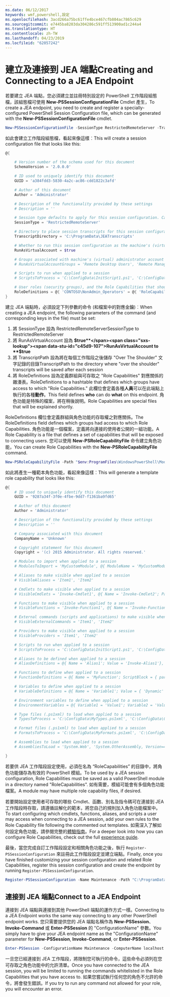 ```yaml
---
ms.date: 06/12/2017
keywords: wmf,powershell,設定
ms.openlocfilehash: 3acd266a75bc61ffe4bce467cfb804ac7865c629
ms.sourcegitcommit: e7445ba8203da304286c591ff513900ad1c244a4
ms.translationtype: HT
ms.contentlocale: zh-TW
ms.lasthandoff: 04/23/2019
ms.locfileid: "62057242"
---
```

# <a name="creating-and-connecting-to-a-jea-endpoint"></a><span data-ttu-id="c45d9-102">建立及連接到 JEA 端點</span><span class="sxs-lookup"><span data-stu-id="c45d9-102">Creating and Connecting to a JEA Endpoint</span></span>

<span data-ttu-id="c45d9-103">若要建立 JEA 端點，您必須建立並註冊特別設定的 PowerShell 工作階段組態檔，該組態檔可使用 **New-PSSessionConfigurationFile** Cmdlet 產生，</span><span class="sxs-lookup"><span data-stu-id="c45d9-103">To create a JEA endpoint, you need to create and register a specially-configured PowerShell Session Configuration file, which can be generated with the **New-PSSessionConfigurationFile** cmdlet.</span></span>

```powershell
New-PSSessionConfigurationFile -SessionType RestrictedRemoteServer -TranscriptDirectory "C:\ProgramData\JEATranscripts" -RunAsVirtualAccount -RoleDefinitions @{ 'CONTOSO\NonAdmin_Operators' = @{ RoleCapabilities = 'Maintenance' }} -Path "$env:ProgramData\JEAConfiguration\Demo.pssc"
```

<span data-ttu-id="c45d9-104">如此會建立工作階段組態檔，看起來像這樣︰</span><span class="sxs-lookup"><span data-stu-id="c45d9-104">This will create a session configuration file that looks like this:</span></span>

```powershell
@{

    # Version number of the schema used for this document
    SchemaVersion = '2.0.0.0'

    # ID used to uniquely identify this document
    GUID = 'a384fdd3-5830-4a2c-ac86-cdd1822c3afd'

    # Author of this document
    Author = 'Administrator'

    # Description of the functionality provided by these settings
    # Description = ''

    # Session type defaults to apply for this session configuration. Can be 'RestrictedRemoteServer' (recommended), 'Empty', or 'Default'
    SessionType = 'RestrictedRemoteServer'

    # Directory to place session transcripts for this session configuration
    TranscriptDirectory = 'C:\ProgramData\JEATranscripts'

    # Whether to run this session configuration as the machine's (virtual) administrator account
    RunAsVirtualAccount = $true

    # Groups associated with machine's (virtual) administrator account
    # RunAsVirtualAccountGroups = 'Remote Desktop Users', 'Remote Management Users'

    # Scripts to run when applied to a session
    # ScriptsToProcess = 'C:\ConfigData\InitScript1.ps1', 'C:\ConfigData\InitScript2.ps1'

    # User roles (security groups), and the Role Capabilities that should be applied to them when applied to a session
    RoleDefinitions = @{ 'CONTOSO\NonAdmin_Operators' = @{ 'RoleCapabilities' = 'Maintenance' } }
}
```

<span data-ttu-id="c45d9-105">建立 JEA 端點時，必須設定下列參數的命令 (和檔案中的對應金鑰)︰</span><span class="sxs-lookup"><span data-stu-id="c45d9-105">When creating a JEA endpoint, the following parameters of the command (and corresponding keys in the file) must be set:</span></span>

1. <span data-ttu-id="c45d9-106">將 SessionType 設為 RestrictedRemoteServer</span><span class="sxs-lookup"><span data-stu-id="c45d9-106">SessionType to RestrictedRemoteServer</span></span>
2. <span data-ttu-id="c45d9-107">將 RunAsVirtualAccount 設為 **$true**</span><span class="sxs-lookup"><span data-stu-id="c45d9-107">RunAsVirtualAccount to **$true**</span></span>
3. <span data-ttu-id="c45d9-108">將 TranscriptPath 設為將在每個工作階段之後儲存 "Over The Shoulder" 文字記錄的目錄</span><span class="sxs-lookup"><span data-stu-id="c45d9-108">TranscriptPath to the directory where "over the shoulder" transcripts will be saved after each session</span></span>
4. <span data-ttu-id="c45d9-109">將 RoleDefinitions 設為定義群組與可存取之 "Role Capabilities" 對應關係的雜湊表。</span><span class="sxs-lookup"><span data-stu-id="c45d9-109">RoleDefinitions to a hashtable that defines which groups have access to which "Role Capabilities."</span></span> <span data-ttu-id="c45d9-110">此欄位會定義各種**人員**可以在此端點上執行的各種**動作**。</span><span class="sxs-lookup"><span data-stu-id="c45d9-110">This field defines **who** can do **what** on this endpoint.</span></span> <span data-ttu-id="c45d9-111">角色功能是特殊的檔案，將在稍後說明。</span><span class="sxs-lookup"><span data-stu-id="c45d9-111">Role Capabilities are special files that will be explained shortly.</span></span>

<span data-ttu-id="c45d9-112">RoleDefinitions 欄位會定義群組與角色功能的存取權之對應關係。</span><span class="sxs-lookup"><span data-stu-id="c45d9-112">The RoleDefinitions field defines which groups had access to which Role Capabilities.</span></span> <span data-ttu-id="c45d9-113">角色功能是一個檔案，定義將向連接的使用者公開的一組功能。</span><span class="sxs-lookup"><span data-stu-id="c45d9-113">A Role Capability is a file that defines a set of capabilities that will be exposed to connecting users.</span></span>
<span data-ttu-id="c45d9-114">您可以使用 **New-PSRoleCapabilityFile** 命令建立角色功能，</span><span class="sxs-lookup"><span data-stu-id="c45d9-114">You can create Role Capabilities with the **New-PSRoleCapabilityFile** command.</span></span>

```powershell
New-PSRoleCapabilityFile -Path "$env:ProgramFiles\WindowsPowerShell\Modules\DemoModule\RoleCapabilities\Maintenance.psrc"
```

<span data-ttu-id="c45d9-115">如此將產生一種範本角色功能，看起來像這樣︰</span><span class="sxs-lookup"><span data-stu-id="c45d9-115">This will generate a template role capability that looks like this:</span></span>

```powershell
@{
    # ID used to uniquely identify this document
    GUID = '9287a34f-3f0e-4fbe-9dd7-f1361ba9fd65'

    # Author of this document
    Author = 'Administrator'

    # Description of the functionality provided by these settings
    # Description = ''

    # Company associated with this document
    CompanyName = 'Unknown'

    # Copyright statement for this document
    Copyright = '(c) 2015 Administrator. All rights reserved.'

    # Modules to import when applied to a session
    # ModulesToImport = 'MyCustomModule', @{ ModuleName = 'MyCustomModule'; ModuleVersion = '1.0.0.0'; GUID = '4d30d5f0-cb16-4898-812d-f20a6c596bdf' }

    # Aliases to make visible when applied to a session
    # VisibleAliases = 'Item1', 'Item2'

    # Cmdlets to make visible when applied to a session
    # VisibleCmdlets = 'Invoke-Cmdlet1', @{ Name = 'Invoke-Cmdlet2'; Parameters = @{ Name = 'Parameter1'; ValidateSet = 'Item1', 'Item2' }, @{ Name = 'Parameter2'; ValidatePattern = 'L*' } }

    # Functions to make visible when applied to a session
    # VisibleFunctions = 'Invoke-Function1', @{ Name = 'Invoke-Function2'; Parameters = @{ Name = 'Parameter1'; ValidateSet = 'Item1', 'Item2' }, @{ Name = 'Parameter2'; ValidatePattern = 'L*' } }

    # External commands (scripts and applications) to make visible when applied to a session
    # VisibleExternalCommands = 'Item1', 'Item2'

    # Providers to make visible when applied to a session
    # VisibleProviders = 'Item1', 'Item2'

    # Scripts to run when applied to a session
    # ScriptsToProcess = 'C:\ConfigData\InitScript1.ps1', 'C:\ConfigData\InitScript2.ps1'

    # Aliases to be defined when applied to a session
    # AliasDefinitions = @{ Name = 'Alias1'; Value = 'Invoke-Alias1'}, @{ Name = 'Alias2'; Value = 'Invoke-Alias2'}

    # Functions to define when applied to a session
    # FunctionDefinitions = @{ Name = 'MyFunction'; ScriptBlock = { param($MyInput) $MyInput } }

    # Variables to define when applied to a session
    # VariableDefinitions = @{ Name = 'Variable1'; Value = { 'Dynamic' + 'InitialValue' } }, @{ Name = 'Variable2'; Value = 'StaticInitialValue' }

    # Environment variables to define when applied to a session
    # EnvironmentVariables = @{ Variable1 = 'Value1'; Variable2 = 'Value2' }

    # Type files (.ps1xml) to load when applied to a session
    # TypesToProcess = 'C:\ConfigData\MyTypes.ps1xml', 'C:\ConfigData\OtherTypes.ps1xml'

    # Format files (.ps1xml) to load when applied to a session
    # FormatsToProcess = 'C:\ConfigData\MyFormats.ps1xml', 'C:\ConfigData\OtherFormats.ps1xml'

    # Assemblies to load when applied to a session
    # AssembliesToLoad = 'System.Web', 'System.OtherAssembly, Version=4.0.0.0, Culture=neutral, PublicKeyToken=b03f5f7f11d50a3a'

}
```

<span data-ttu-id="c45d9-116">若要供 JEA 工作階段設定使用，必須在名為 “RoleCapabilities” 的目錄中，將角色功能儲存為有效的 PowerShell 模組。</span><span class="sxs-lookup"><span data-stu-id="c45d9-116">To be used by a JEA session configuration, Role Capabilities must be saved as a valid PowerShell module in a directory named "RoleCapabilities".</span></span> <span data-ttu-id="c45d9-117">如有需要，模組可能會有多個角色功能檔案。</span><span class="sxs-lookup"><span data-stu-id="c45d9-117">A module may have multiple role capability files, if desired.</span></span>

<span data-ttu-id="c45d9-118">若要開始設定使用者可存取的哪些 Cmdlet、函數、別名及指令碼可在連接到 JEA 工作階段時存取，請遵循註解化的範本，將您自己的規則加入角色功能檔案中。</span><span class="sxs-lookup"><span data-stu-id="c45d9-118">To start configuring which cmdlets, functions, aliases, and scripts a user may access when connecting to a JEA session, add your own rules to the Role Capability file following the commented out templates.</span></span> <span data-ttu-id="c45d9-119">如需深入了解如何設定角色功能，請參閱完整的[體驗指南](http://aka.ms/JEA)。</span><span class="sxs-lookup"><span data-stu-id="c45d9-119">For a deeper look into how you can configure Role Capabilities, check out the full [experience guide](http://aka.ms/JEA).</span></span>

<span data-ttu-id="c45d9-120">最後，當您完成自訂工作階段設定和相關角色功能之後，執行 `Register-PSSessionConfiguration` 來註冊此工作階段設定並建立端點。</span><span class="sxs-lookup"><span data-stu-id="c45d9-120">Finally, once you have finished customizing your session configuration and related Role Capabilities, register this session configuration and create the endpoint by running `Register-PSSessionConfiguration`.</span></span>

```powershell
Register-PSSessionConfiguration -Name Maintenance -Path "C:\ProgramData\JEAConfiguration\Demo.pssc"
```

## <a name="connect-to-a-jea-endpoint"></a><span data-ttu-id="c45d9-121">連接到 JEA 端點</span><span class="sxs-lookup"><span data-stu-id="c45d9-121">Connect to a JEA Endpoint</span></span>

<span data-ttu-id="c45d9-122">連接到 JEA 端點與連接到其他 PowerShell 端點的運作方式一樣。</span><span class="sxs-lookup"><span data-stu-id="c45d9-122">Connecting to a JEA Endpoint works the same way connecting to any other PowerShell endpoint works.</span></span>
<span data-ttu-id="c45d9-123">您只需要提供您的 JEA 端點名稱作為 **New-PSSession**、**Invoke-Command** 或 **Enter-PSSession** 的 "ConfigurationName" 參數。</span><span class="sxs-lookup"><span data-stu-id="c45d9-123">You simply have to give your JEA endpoint name as the "ConfigurationName" parameter for **New-PSSession**, **Invoke-Command**, or **Enter-PSSession**.</span></span>

```powershell
Enter-PSSession -ConfigurationName Maintenance -ComputerName localhost
```

<span data-ttu-id="c45d9-124">一旦您已經連接到 JEA 工作階段，將限制您可執行的命令，這些命令必須列在您可存取之角色功能中的允許清單。</span><span class="sxs-lookup"><span data-stu-id="c45d9-124">Once you have connected to the JEA session, you will be limited to running the commands whitelisted in the Role Capabilities that you have access to.</span></span> <span data-ttu-id="c45d9-125">如果您嘗試執行任何您的角色不允許的命令，將會發生錯誤。</span><span class="sxs-lookup"><span data-stu-id="c45d9-125">If you try to run any command not allowed for your role, you will encounter an error.</span></span>